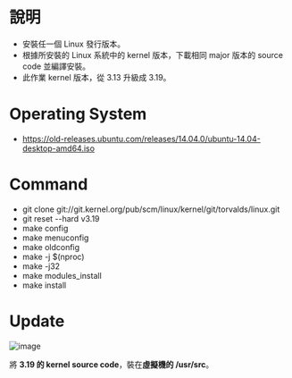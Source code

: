 # 說明
* 安裝任一個 Linux 發行版本。
* 根據所安裝的 Linux 系統中的 kernel 版本，下載相同 major 版本的 source code 並編譯安裝。
* 此作業 kernel 版本，從 3.13 升級成 3.19。

# Operating System
* https://old-releases.ubuntu.com/releases/14.04.0/ubuntu-14.04-desktop-amd64.iso

# Command
* git clone git://git.kernel.org/pub/scm/linux/kernel/git/torvalds/linux.git
* git reset --hard v3.19
* make config
* make menuconfig
* make oldconfig
* make -j $(nproc)
* make -j32
* make modules_install
* make install

# Update
![image](https://github.com/yue0211/Linux-Operation-System-Kernel/assets/82385589/4c3b3340-69a4-4f67-bce6-25d423b51432)

將 **3.19 的 kernel source code**，裝在**虛擬機的 /usr/src**。
